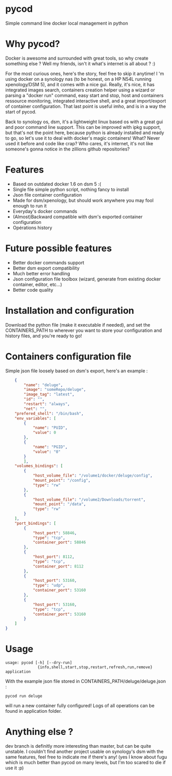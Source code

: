 # pycod
Simple command line docker local management in python

# Why pycod?
Docker is awesome and surrounded with great tools, so why create something else ? Well my friends, isn't it what's internet is all about ? :)

For the most curious ones, here's the story, feel free to skip it anytime!
I 'm using docker on a synology nas (to be honest, on a HP N54L running xpenology/DSM 5), and it comes with a nice gui. 
Really, it's nice, it has integrated images search, containers creation helper using a wizard or parsing a "docker run" command, easy start and stop, host and containers ressource monitoring, integrated interactive shell, and a great import/export of container configuration. That last point is useful imho, and is in a way the start of pycod.

Back to synology os, dsm, it's a lightweight linux based os with a great gui and poor command line support. This can be improved with ipkg support, but that's not the point  here, because python is already installed and ready to go, so let's use it to deal with docker's magic containers! What? Never used it before and code like crap? Who cares, it's internet, it's not like someone's gonna notice in the zillions github repositories?

# Features
- Based on outdated docker 1.6 on dsm 5 :(
- Single file simple python script, nothing fancy to install
- Json file container configuration
- Made for dsm/xpenology, but should work anywhere you may fool enough to run it
- Everyday's docker commands
- (Almost)Backward compatible with dsm's exported container configuration
- Opérations history

# Future possible features
- Better docker commands support
- Better dsm export compatibility
- Much better error handling
- Json configuration file toolbox (wizard, generate from existing docker container, editor, etc...)
- Better code quality

# Installation and configuration
Download the python file (make it executable if needed), and set the CONTAINERS_PATH to wherever you want to store your configuration and history files, and you're ready to go!

# Containers configuration file
Simple json file loosely based on dsm's export, here's an example :
```json
	{
		"name": "deluge",
		"image": "someRepo/deluge",
		"image_tag": "latest",
		"id": "",
		"restart": "always",
		"net": "",
	"prefered_shell": "/bin/bash",
	"env_variables": [
		{
			"name": "PUID",
			"value": 0
		},
		{
			"name": "PGID",
			"value": "0"
		}
		],
	"volumes_bindings": [
		{
			"host_volume_file": "/volume1/docker/deluge/config",
			"mount_point": "/config",
			"type": "rw"
		},
		{
			"host_volume_file": "/volume2/Downloads/torrent",
			"mount_point": "/data",
			"type": "rw"
		}
	],
	"port_bindings": [
		{
			"host_port": 58846,
			"type": "tcp",
			"container_port": 58846
		},
		{
			"host_port": 8112,
			"type": "tcp",
			"container_port": 8112
		},
		{
			"host_port": 53160,
			"type": "udp",
			"container_port": 53160
		},
		{
			"host_port": 53160,
			"type": "tcp",
			"container_port": 53160
		}
	]
}

```

# Usage
```shell
usage: pycod [-h] [--dry-run]
              {info,shell,start,stop,restart,refresh,run,remove} application
```
With the example json file stored in CONTAINERS_PATH/deluge/deluge.json :
```shell
pycod run deluge
```
will run a new container fully configured! Logs of all operations can be found in application folder.

# Anything else ?
dev branch is definitly more interesting than master, but can be quite unstable.
I couldn't find another project usable on synology's dsm with the same features, feel free to indicate me if there's any! (yes I know about fugu which is much better than pycod on many levels, but I'm too scared to die if use it :p)
